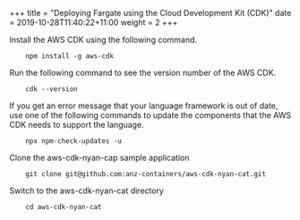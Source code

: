 +++
title = "Deploying Fargate using the Cloud Development Kit (CDK)"
date = 2019-10-28T11:40:22+11:00
weight = 2
+++

Install the AWS CDK using the following command.

        npm install -g aws-cdk

Run the following command to see the version number of the AWS CDK.

        cdk --version

If you get an error message that your language framework is out of date, use one of the following commands to update the components that the AWS CDK needs to support the language.

        npx npm-check-updates -u

Clone the aws-cdk-nyan-cap sample application

        git clone git@github.com:anz-containers/aws-cdk-nyan-cat.git

Switch to the aws-cdk-nyan-cat directory

        cd aws-cdk-nyan-cat
